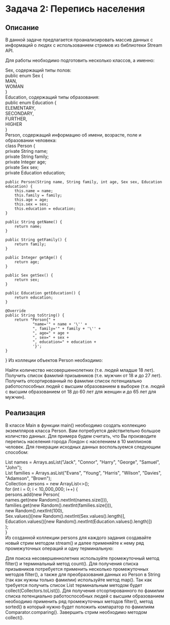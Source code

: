 # Задача 2: Перепись населения
## Описание
В данной задаче предлагается проанализировать массив данных с информаций о людях с использованием стримов из библиотеки Stream API.

Для работы необходимо подготовить несколько классов, а именно:

Sex, содержащий типы полов:  
public enum Sex {  
    MAN,  
    WOMAN  
}  
Education, содержащий типы образования:  
public enum Education {  
    ELEMENTARY,  
    SECONDARY,  
    FURTHER,  
    HIGHER  
}  
Person, содержащий информацию об имени, возрасте, поле и образовании человека:  
class Person {  
    private String name;  
    private String family;  
    private Integer age;  
    private Sex sex;  
    private Education education;  

    public Person(String name, String family, int age, Sex sex, Education education) {
        this.name = name;
        this.family = family;
        this.age = age;
        this.sex = sex;
        this.education = education;
    }

    public String getName() {
        return name;
    }

    public String getFamily() {
        return family;
    }

    public Integer getAge() {
        return age;
    }

    public Sex getSex() {
        return sex;
    }

    public Education getEducation() {
        return education;
    }

    @Override
    public String toString() {
        return "Person{" +
                "name='" + name + '\'' +
                ", family='" + family + '\'' +
                ", age=" + age +
                ", sex=" + sex +
                ", education=" + education +
                '}';
    }
}
Из коллеции объектов Person необходимо:  

Найти количество несовершеннолетних (т.е. людей младше 18 лет).  
Получить список фамилий призывников (т.е. мужчин от 18 и до 27 лет).  
Получить отсортированный по фамилии список потенциально работоспособных людей с высшим образованием в выборке (т.е. людей с высшим образованием от 18 до 60 лет для женщин и до 65 лет для мужчин).  
## Реализация
В классе Main в функции main() необходимо создать коллекцию экземпляров класса Person. Вам потребуется действительно большое количство данных. Для примера будем считать, что Вы производите перепись населения города Лондон с населением в 10 миллионов человек. Для генерации исходных данных воспользуемся следующим способом:  

List<String> names = Arrays.asList("Jack", "Connor", "Harry", "George", "Samuel", "John");  
List<String> families = Arrays.asList("Evans", "Young", "Harris", "Wilson", "Davies", "Adamson", "Brown");  
Collection<Person> persons = new ArrayList<>();  
for (int i = 0; i < 10_000_000; i++) {  
    persons.add(new Person(  
                names.get(new Random().nextInt(names.size())),  
                families.get(new Random().nextInt(families.size())),  
                new Random().nextInt(100),  
                Sex.values()[new Random().nextInt(Sex.values().length)],  
                Education.values()[new Random().nextInt(Education.values().length)])  
    );  
}  
Из созданной коллекции persons для каждого задания создавайте новый стрим методом stream() и далее применяйте к нему ряд промежуточных операций и одну терминальную:

Для поиска несовершеннолетних используйте промежуточный метод filter() и терминальный метод count().
Для получения списка призывников потребуется применить несколько промежуточных методов filter(), а также для преобразования данных из Person в String (так как нужны только фамилии) используйте метод map(). Так как требуется получить список List<String> терминальным методом будет collect(Collectors.toList()).
Для получения отсортированного по фамилии списка потенциально работоспособных людей с высшим образованием необходимо применить ряд промежуточных методов filter(), метод sorted() в который нужно будет положить компаратор по фамилиям Comparator.comparing(). Завершить стрим необходимо методом collect().